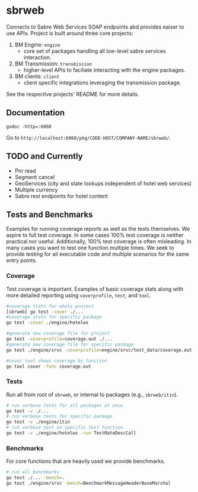 # sbrweb
Connects to Sabre Web Services SOAP endpoints abd provides eaiser to use APIs. Project is built around three core projects:

1. BM Engine: `engine`
    * core set of packages handling all low-level sabre services interaction.
1. BM Transmission: `transmission`
    * higher-level APIs to faciliate interacting with the engine packages.
1. BM clients: `client`
    * client specific integrations leveraging the transmission package.

See the respective projects' README for more details.

## Documentation

```
godoc -http=:6060
```

Go to `http://localhost:6060/pkg/CODE-HOST/COMPANY-NAME/sbrweb/`.

## TODO and Currently

* Pnr read
* Segment cancel
* GeoServices (city and state lookups independent of hotel web services)
* Multiple currency
* Sabre rest endpoints for hotel content


## Tests and Benchmarks
Examples for running coverage reports as well as the tests themselves.
We aspire to full test coverage. In some cases 100% test coverage is neither practical nor useful. Additionally, 100% test coverage is often misleading. In many cases you want to test one function multiple times. We seek to provide testing for all executable code _and_ multiple scenarios for the same entry points.

### Coverage
Test coverage is important. Examples of basic coverage stats along with more detailed reporting using `coverprofile`, `test`, and `tool`.

```sh
#coverage stats for whole project
[sbrweb] go test -cover ./...
#coverage stats for specific package
go test -cover ./engine/hotelws

#generate new coverage file for project
go test -coverprofile=coverage.out ./...
#generate new coverage file for specific package
go test ./engine/srvc -coverprofile=engine/srvc/test_data/coverage.out

#cover tool shows coverage by function
go tool cover -func coverage.out
```

### Tests
Run all from root of `sbrweb`, or internal to packages (e.g., `sbrweb/itin`).

```sh
# run verbose tests for all packages at once
go test -v ./...
# run verbose tests for specific package
go test -v ./engine/itin
# run verbose test on specific test function
go test -v ./engine/hotelws -run TestRateDescCall
```


### Benchmarks
For core functions that are heavily used we provide benchmarks.

```sh
# run all benchmarks
go test ./... -bench=.
go test ./engine/srvc -bench=BenchmarkMessageHeaderBaseMarshal
```